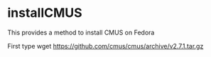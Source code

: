 # installCMUS
This provides a method to install CMUS on Fedora

First type
wget https://github.com/cmus/cmus/archive/v2.7.1.tar.gz
